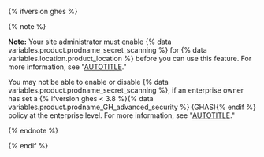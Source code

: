 {% ifversion ghes %}

{% note %}

**Note:** Your site administrator must enable {% data variables.product.prodname_secret_scanning %} for {% data variables.location.product_location %} before you can use this feature. For more information, see "[AUTOTITLE](/admin/code-security/managing-github-advanced-security-for-your-enterprise/configuring-secret-scanning-for-your-appliance)."

You may not be able to enable or disable {% data variables.product.prodname_secret_scanning %}, if an enterprise owner has set a {% ifversion ghes < 3.8 %}{% data variables.product.prodname_GH_advanced_security %} (GHAS){% endif %} policy at the enterprise level. For more information, see "[AUTOTITLE](/admin/policies/enforcing-policies-for-your-enterprise/enforcing-policies-for-code-security-and-analysis-for-your-enterprise)."

{% endnote %}

{% endif %}